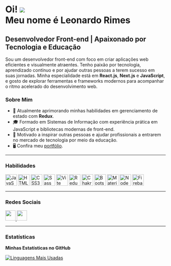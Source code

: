Oi! ![](https://user-images.githubusercontent.com/18350557/176309783-0785949b-9127-417c-8b55-ab5a4333674e.gif)  
Meu nome é Leonardo Rimes  
======================================================================================================================================  

Desenvolvedor Front-end | Apaixonado por Tecnologia e Educação  
---------------------------------------------------------------  

Sou um desenvolvedor front-end com foco em criar aplicações web eficientes e visualmente atraentes. Tenho paixão por tecnologia, aprendizado contínuo e por ajudar outras pessoas a terem sucesso em suas jornadas. Minha especialidade está em **React.js**, **Next.js** e **JavaScript**, e gosto de explorar ferramentas e frameworks modernos para acompanhar o ritmo acelerado do desenvolvimento web.  

### Sobre Mim  

* 🚀 Atualmente aprimorando minhas habilidades em gerenciamento de estado com **Redux**.  
* 🎓 Formado em Sistemas de Informação com experiência prática em JavaScript e bibliotecas modernas de front-end.  
* 🌟 Motivado a inspirar outras pessoas e ajudar profissionais a entrarem no mercado de tecnologia por meio da educação.  
* 🖥️ Confira meu [portfólio](https://portfolio-ten-indol-40.vercel.app/).  

---

### Habilidades  

<p align="left">
<a href="https://developer.mozilla.org/pt-BR/docs/Web/JavaScript" target="_blank" rel="noreferrer"><img src="https://raw.githubusercontent.com/danielcranney/readme-generator/main/public/icons/skills/javascript-colored.svg" width="36" height="36" alt="JavaScript" /></a>
<a href="https://developer.mozilla.org/pt-BR/docs/Glossary/HTML5" target="_blank" rel="noreferrer"><img src="https://raw.githubusercontent.com/danielcranney/readme-generator/main/public/icons/skills/html5-colored.svg" width="36" height="36" alt="HTML5" /></a>
<a href="https://www.w3.org/TR/CSS/#css" target="_blank" rel="noreferrer"><img src="https://raw.githubusercontent.com/danielcranney/readme-generator/main/public/icons/skills/css3-colored.svg" width="36" height="36" alt="CSS3" /></a>
<a href="https://sass-lang.com/" target="_blank" rel="noreferrer"><img src="https://raw.githubusercontent.com/danielcranney/readme-generator/main/public/icons/skills/sass-colored.svg" width="36" height="36" alt="Sass" /></a>
<a href="https://vitejs.dev/" target="_blank" rel="noreferrer"><img src="https://raw.githubusercontent.com/danielcranney/readme-generator/main/public/icons/skills/vite-colored.svg" width="36" height="36" alt="Vite" /></a>
<a href="https://redux.js.org/" target="_blank" rel="noreferrer"><img src="https://raw.githubusercontent.com/danielcranney/readme-generator/main/public/icons/skills/redux-colored.svg" width="36" height="36" alt="Redux" /></a>
<a href="https://chakra-ui.com/" target="_blank" rel="noreferrer"><img src="https://raw.githubusercontent.com/danielcranney/readme-generator/main/public/icons/skills/chakra-colored.svg" width="36" height="36" alt="Chakra UI" /></a>
<a href="https://getbootstrap.com/" target="_blank" rel="noreferrer"><img src="https://raw.githubusercontent.com/danielcranney/readme-generator/main/public/icons/skills/bootstrap-colored.svg" width="36" height="36" alt="Bootstrap" /></a>
<a href="https://mui.com/" target="_blank" rel="noreferrer"><img src="https://raw.githubusercontent.com/danielcranney/readme-generator/main/public/icons/skills/materialui-colored.svg" width="36" height="36" alt="Material UI" /></a>
<a href="https://nodejs.org/pt-br/" target="_blank" rel="noreferrer"><img src="https://raw.githubusercontent.com/danielcranney/readme-generator/main/public/icons/skills/nodejs-colored.svg" width="36" height="36" alt="NodeJS" /></a>
<a href="https://firebase.google.com/?hl=pt-br" target="_blank" rel="noreferrer"><img src="https://raw.githubusercontent.com/danielcranney/readme-generator/main/public/icons/skills/firebase-colored.svg" width="36" height="36" alt="Firebase" /></a>
</p>  

---

### Redes Sociais  

<p align="left">  
<a href="https://www.github.com/leonardorimes" target="_blank" rel="noreferrer">  
<picture>  
<source media="(prefers-color-scheme: dark)" srcset="https://raw.githubusercontent.com/danielcranney/readme-generator/main/public/icons/socials/github-dark.svg" />  
<source media="(prefers-color-scheme: light)" srcset="https://raw.githubusercontent.com/danielcranney/readme-generator/main/public/icons/socials/github.svg" />  
<img src="https://raw.githubusercontent.com/danielcranney/readme-generator/main/public/icons/socials/github.svg" width="32" height="32" />  
</picture>  
</a>  
<a href="https://www.linkedin.com/in/leonardorimes" target="_blank" rel="noreferrer">  
<picture>  
<source media="(prefers-color-scheme: dark)" srcset="https://raw.githubusercontent.com/danielcranney/readme-generator/main/public/icons/socials/linkedin-dark.svg" />  
<source media="(prefers-color-scheme: light)" srcset="https://raw.githubusercontent.com/danielcranney/readme-generator/main/public/icons/socials/linkedin.svg" />  
<img src="https://raw.githubusercontent.com/danielcranney/readme-generator/main/public/icons/socials/linkedin.svg" width="32" height="32" />  
</picture>  
</a>  
</p>  

---

### Estatísticas  

<b>Minhas Estatísticas no GitHub</b>  

<a href="https://github.com/leonardorimes" align="left"><img src="https://github-readme-stats.vercel.app/api/top-langs/?username=leonardorimes&langs_count=10&title_color=0891b2&text_color=ffffff&icon_color=0891b2&bg_color=1c1917&hide_border=true&locale=pt-br&custom_title=Linguagens%20Mais%20Usadas" alt="Linguagens Mais Usadas" /></a>  
